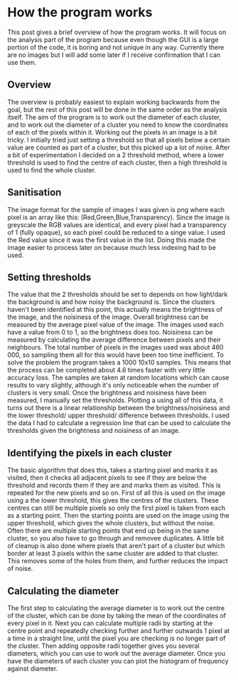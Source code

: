 # How the program works
This post gives a brief overview of how the program works.
It will focus on the analysis part of the program because even though the GUI is a large portion of the code, it is boring and not unique in any way.
Currently there are no images but I will add some later if I receive confirmation that I can use them.

## Overview
The overview is probably easiest to explain working backwards from the goal, but the rest of this post will be done in the same order as the analysis itself.
The aim of the program is to work out the diameter of each cluster, and to work out the diameter of a cluster you need to know the coordinates of each of the pixels within it.
Working out the pixels in an image is a bit tricky. I initially tried just setting a threshold so that all pixels below a certain value are counted as part of a cluster, but this picked up a lot of noise. After a bit of experimentation I decided on a 2 threshold method, where a lower threshold is used to find the centre of each cluster, then a high threshold is used to find the whole cluster.

## Sanitisation
The image format for the sample of images I was given is png where each pixel is an array like this: (Red,Green,Blue,Transparency).
Since the image is greyscale the RGB values are identical, and every pixel had a transparency of 1 (fully opaque), so each pixel could be reduced to a singe value. I used the Red value since it was the first value in the list.
Doing this made the image easier to process later on because much less indexing had to be used.

## Setting thresholds
The value that the 2 thresholds should be set to depends on how light/dark the background is and how noisy the background is. Since the clusters haven't been identified at this point, this actually means the brightness of the image, and the noisiness of the image.
Overall brightness can be measured by the average pixel value of the image. The images used each have a value from 0 to 1, so the brightness does too.
Noisiness can be measured by calculating the average difference between pixels and their neighbours. The total number of pixels in the images used was about 460 000, so sampling them all for this would have been too time inefficient. To solve the problem the program takes a 1000 10x10 samples. This means that the process can be completed about 4.6 times faster with very little accuracy loss. The samples are taken at random locations which can cause results to vary slightly, although it's only noticeable when the number of clusters is very small.
Once the brightness and noisiness have been measured, I manually set the thresholds. Plotting a using all of this data, it turns out there is a linear relationship between the brightness/noisiness and the lower threshold/ upper threshold/ difference between thresholds. I used the data I had to calculate a regression line that can be used to calculate the thresholds given the brightness and noisiness of an image.

## Identifying the pixels in each cluster
The basic algorithm that does this, takes a starting pixel and marks it as visited, then it checks all adjacent pixels to see if they are below the threshold and records them if they are and marks them as visited. This is repeated for the new pixels and so on.
First of all this is used on the image using a the lower threshold, this gives the centres of the clusters. These centres can still be multiple pixels so only the first pixel is taken from each as a starting point.
Then the starting points are used on the image using the upper threshold, which gives the whole clusters, but without the noise. Often there are multiple starting points that end up being in the same cluster, so you also have to go through and removee duplicates. A little bit of cleanup is also done where pixels that aren't part of a cluster but which border at least 3 pixels within the same cluster are added to that cluster. This removes some of the holes from them, and further reduces the impact of noise.

## Calculating the diameter
The first step to calculating the average diameter is to work out the centre of the cluster, which can be done by taking the mean of the coordinates of every pixel in it.
Next you can calculate multiple radii by starting at the centre point and repeatedly checking further and further outwards 1 pixel at a time in a straight line, until the pixel you are checking is no longer part of the cluster. Then adding opposite radii together gives you several diameters, which you can use to work out the average diameter.
Once you have the diameters of each cluster you can plot the histogram of frequency against diameter.
